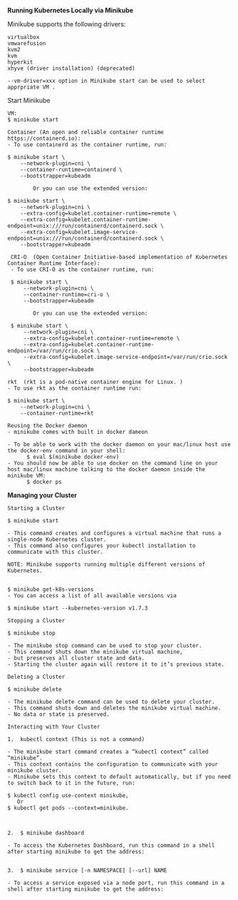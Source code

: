 **Running Kubernetes Locally via Minikube**

Minikube supports the following drivers:

    virtualbox
    vmwarefusion
    kvm2 
    kvm 
    hyperkit 
    xhyve (driver installation) (deprecated)
    
    --vm-driver=xxx option in Minikube start can be used to select apprpriate VM .
    
    
Start Minikube 

    VM:
    $ minikube start
    
    Container (An open and reliable container runtime https://containerd.io):
    - To use containerd as the container runtime, run:
    
    $ minikube start \
        --network-plugin=cni \
        --container-runtime=containerd \
        --bootstrapper=kubeadm 
        
            Or you can use the extended version:
      
    $ minikube start \
        --network-plugin=cni \
        --extra-config=kubelet.container-runtime=remote \
        --extra-config=kubelet.container-runtime-endpoint=unix:///run/containerd/containerd.sock \
        --extra-config=kubelet.image-service-endpoint=unix:///run/containerd/containerd.sock \
        --bootstrapper=kubeadm
     
     CRI-O  (Open Container Initiative-based implementation of Kubernetes Container Runtime Interface):
     - To use CRI-O as the container runtime, run:
     
     $ minikube start \
         --network-plugin=cni \
         --container-runtime=cri-o \
         --bootstrapper=kubeadm
      
            Or you can use the extended version:
     
     $ minikube start \
         --network-plugin=cni \
         --extra-config=kubelet.container-runtime=remote \
         --extra-config=kubelet.container-runtime-endpoint=/var/run/crio.sock \
         --extra-config=kubelet.image-service-endpoint=/var/run/crio.sock \
         --bootstrapper=kubeadm
         
    rkt  (rkt is a pod-native container engine for Linux. )
    - To use rkt as the container runtime run:
    
    $ minikube start \
        --network-plugin=cni \
        --container-runtime=rkt  
        
    Reusing the Docker daemon
    - minikube comes with built in docker dameon
    
    - To be able to work with the docker daemon on your mac/linux host use the docker-env command in your shell:
          $ eval $(minikube docker-env)
    - You should now be able to use docker on the command line on your host mac/linux machine talking to the docker daemon inside the minikube VM:
          $ docker ps
          
**Managing your Cluster**

`Starting a Cluster`

    $ minikube start 
    
    - This command creates and configures a virtual machine that runs a single-node Kubernetes cluster.
    - This command also configures your kubectl installation to communicate with this cluster.

    NOTE: Minikube supports running multiple different versions of Kubernetes.
     
    
    $ minikube get-k8s-versions
    - You can access a list of all available versions via
    
    $ minikube start --kubernetes-version v1.7.3
    
    
       

`Stopping a Cluster`

    $ minikube stop
    
    - The minikube stop command can be used to stop your cluster. 
    - This command shuts down the minikube virtual machine, 
    - but preserves all cluster state and data. 
    - Starting the cluster again will restore it to it’s previous state.

`Deleting a Cluster`

    $ minikube delete
    
    - The minikube delete command can be used to delete your cluster. 
    - This command shuts down and deletes the minikube virtual machine. 
    - No data or state is preserved.


`Interacting with Your Cluster`

    1.  kubectl context (This is not a command)   

    - The minikube start command creates a “kubectl context” called “minikube”.
    - This context contains the configuration to communicate with your minikube cluster.
    - Minikube sets this context to default automatically, but if you need to switch back to it in the future, run:

    $ kubectl config use-context minikube,
       Or 
    $ kubectl get pods --context=minikube.


   
    2.  $ minikube dashboard
    
    - To access the Kubernetes Dashboard, run this command in a shell after starting minikube to get the address:

        
    3.  $ minikube service [-n NAMESPACE] [--url] NAME
  
    - To access a service exposed via a node port, run this command in a shell after starting minikube to get the address:



